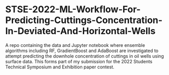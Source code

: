 # STSE-2022-ML-Workflow-For-Predicting-Cuttings-Concentration-In-Deviated-And-Horizontal-Wells
A repo containing the data and Jupyter notebook where ensemble algorithms including RF, GradientBoost and AdaBoost are investigated to attempt predicting the downhole concentration of cuttings in oil wells using surface data. This forms part of my submission for the 2022 Students Technical Symposium and Exhibition paper contest.
